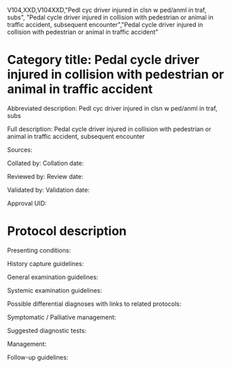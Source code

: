 V104,XXD,V104XXD,"Pedl cyc driver injured in clsn w ped/anml in traf, subs", "Pedal cycle driver injured in collision with pedestrian or animal in traffic accident, subsequent encounter","Pedal cycle driver injured in collision with pedestrian or animal in traffic accident"
# Category title: Pedal cycle driver injured in collision with pedestrian or animal in traffic accident

Abbreviated description: Pedl cyc driver injured in clsn w ped/anml in traf, subs

Full description: Pedal cycle driver injured in collision with pedestrian or animal in traffic accident, subsequent encounter

Sources:

Collated by:
Collation date:

Reviewed by:
Review date:

Validated by:
Validation date:

Approval UID:

# Protocol description

Presenting conditions:

History capture guidelines:

General examination guidelines:

Systemic examination guidelines:

Possible differential diagnoses with links to related protocols:

Symptomatic / Palliative management:

Suggested diagnostic tests:

Management:

Follow-up guidelines:
